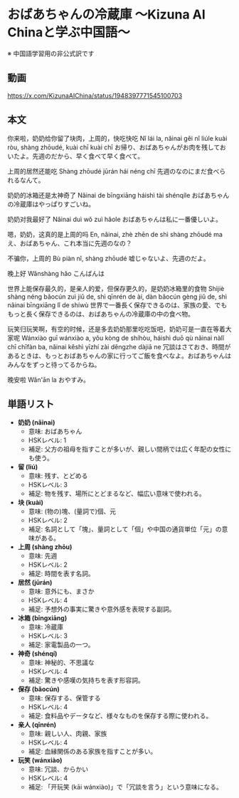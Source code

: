 # おばあちゃんの冷蔵庫 〜Kizuna AI Chinaと学ぶ中国語〜
※ 中国語学習用の非公式訳です

## 動画
https://x.com/KizunaAIChina/status/1948397771545100703

## 本文

你来啦，奶奶给你留了块肉，上周的，快吃快吃
Nǐ lái la, nǎinai gěi nǐ liúle kuài ròu, shàng zhōudé, kuài chī kuài chī
お帰り、おばあちゃんがお肉を残しておいたよ。先週のだから、早く食べて早く食べて。

上周的居然还能吃
Shàng zhōudé jūrán hái néng chī
先週のなのにまだ食べられるなんて。

奶奶的冰箱还是太神奇了
Nǎinai de bīngxiāng háishì tài shénqíle
おばあちゃんの冷蔵庫はやっぱりすごいね。

奶奶对我最好了
Nǎinai duì wǒ zuì hǎole
おばあちゃんは私に一番優しいよ。

嗯，奶奶，这真的是上周的吗
En, nǎinai, zhè zhēn de shì shàng zhōudé ma
え、おばあちゃん、これ本当に先週のなの？

不骗你，上周的
Bù piàn nǐ, shàng zhōudé
嘘じゃないよ、先週のだよ。

晚上好
Wǎnshàng hǎo
こんばんは

世界上能保存最久的，是亲人的爱，但保存更久的，是奶奶冰箱里的食物
Shìjiè shàng néng bǎocún zuì jiǔ de, shì qīnrén de ài, dàn bǎocún gèng jiǔ de, shì nǎinai bīngxiāng lǐ de shíwù
世界で一番長く保存できるのは、家族の愛、でももっと長く保存できるのは、おばあちゃんの冷蔵庫の中の食べ物。

玩笑归玩笑啊，有空的时候，还是多去奶奶那里吃吃饭吧，奶奶可是一直在等着大家呢
Wánxiào guī wánxiào a, yǒu kòng de shíhòu, háishì duō qù nǎinai nàlǐ chī chīfàn ba, nǎinai kěshì yīzhí zài děngzhe dàjiā ne
冗談はさておき、時間があるときは、もっとおばあちゃんの家に行ってご飯を食べなよ。おばあちゃんはみんなをずっと待ってるからね。

晚安啦
Wǎn'ān la
おやすみ。

## 単語リスト

* **奶奶 (nǎinai)**
    * 意味: おばあちゃん
    * HSKレベル: 1
    * 補足: 父方の祖母を指すことが多いが、親しい間柄では広く年配の女性にも使う。
* **留 (liú)**
    * 意味: 残す、とどめる
    * HSKレベル: 3
    * 補足: 物を残す、場所にとどまるなど、幅広い意味で使われる。
* **块 (kuài)**
    * 意味: (物の)塊、(量詞で)個、元
    * HSKレベル: 2
    * 補足: 名詞として「塊」、量詞として「個」や中国の通貨単位「元」の意味がある。
* **上周 (shàng zhōu)**
    * 意味: 先週
    * HSKレベル: 2
    * 補足: 時間を表す名詞。
* **居然 (jūrán)**
    * 意味: 意外にも、まさか
    * HSKレベル: 4
    * 補足: 予想外の事実に驚きや意外感を表現する副詞。
* **冰箱 (bīngxiāng)**
    * 意味: 冷蔵庫
    * HSKレベル: 3
    * 補足: 家電製品の一つ。
* **神奇 (shénqí)**
    * 意味: 神秘的、不思議な
    * HSKレベル: 4
    * 補足: 驚きや感嘆の気持ちを表す形容詞。
* **保存 (bǎocún)**
    * 意味: 保存する、保管する
    * HSKレベル: 4
    * 補足: 食料品やデータなど、様々なものを保存する際に使われる。
* **亲人 (qīnrén)**
    * 意味: 親しい人、肉親、家族
    * HSKレベル: 4
    * 補足: 血縁関係のある家族を指すことが多い。
* **玩笑 (wánxiào)**
    * 意味: 冗談、からかい
    * HSKレベル: 4
    * 補足: 「开玩笑 (kāi wánxiào)」で「冗談を言う」という意味になる。
